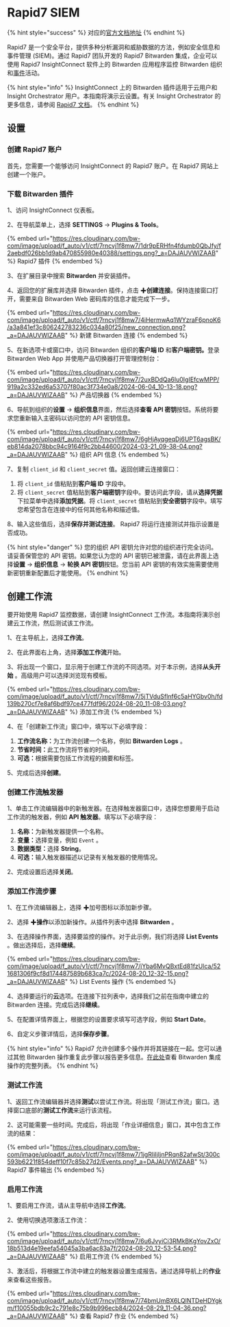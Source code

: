 # Rapid7 SIEM

{% hint style="success" %}
对应的[官方文档地址](https://bitwarden.com/help/rapid7-siem/)
{% endhint %}

Rapid7 是一个安全平台，提供多种分析漏洞和威胁数据的方法，例如安全信息和事件管理 (SIEM)。通过 Rapid7 团队开发的 Rapid7 Bitwarden 集成，企业可以使用 Rapid7 InsightConnect 软件上的 Bitwarden 应用程序监控 Bitwarden 组织和[事件](event-logs.md)活动。

{% hint style="info" %}
InsightConnect 上的 Bitwarden 插件适用于云用户和 Insight Orchestrator 用户。本指南将演示云设置。有关 Insight Orchestrator 的更多信息，请参阅 [Rapid7 文档](https://docs.rapid7.com/insightconnect/orchestrator/)。
{% endhint %}

## 设置 <a href="#setup" id="setup"></a>

### 创建 Rapid7 账户 <a href="#create-rapid7-account" id="create-rapid7-account"></a>

首先，您需要一个能够访问 InsightConnect 的 Rapid7 账户。在 Rapid7 网站上创建一个账户。

### 下载 Bitwarden 插件 <a href="#download-the-bitwarden-plugin" id="download-the-bitwarden-plugin"></a>

1、访问 InsightConnect 仪表板。

2、在导航菜单上，选择 **SETTINGS** → **Plugins & Tools**。

{% embed url="https://res.cloudinary.com/bw-com/image/upload/f_auto/v1/ctf/7rncvj1f8mw7/1dr9pERHfn4fdumb0QbJfy/f2aebdf026bb1d9ab470855980e40388/settings.png?_a=DAJAUVWIZAAB" %}
Rapid7 插件
{% endembed %}

3、在扩展目录中搜索 **Bitwarden** 并安装插件。

4、返回您的扩展库并选择 Bitwarden 插件，点击 ✚**创建连接**。保持连接窗口打开，需要来自 Bitwarden Web 密码库的信息才能完成下一步。

{% embed url="https://res.cloudinary.com/bw-com/image/upload/f_auto/v1/ctf/7rncvj1f8mw7/4iHermwAq1WYzraF6pnoK6/a3a841ef3c806242783236c034a80f25/new_connection.png?_a=DAJAUVWIZAAB" %}
新建 Bitwarden 连接
{% endembed %}

5、在新选项卡或窗口中，访问 Bitwarden 组织的**客户端 ID** 和**客户端密钥。**&#x767B;录 Bitwarden Web App 并使用产品切换器打开管理控制台：

{% embed url="https://res.cloudinary.com/bw-com/image/upload/f_auto/v1/ctf/7rncvj1f8mw7/2uxBDdQa6lu0IgIEfcwMPP/919a2c332ed6a53707f80ac3f734e0a8/2024-06-04_10-13-18.png?_a=DAJAUVWIZAAB" %}
产品切换器
{% endembed %}

6、导航到组织的**设置** → **组织信息**界面，然后选择**查看 API 密钥**按钮。系统将要求您重新输入主密码以访问您的 API 密钥信息。

{% embed url="https://res.cloudinary.com/bw-com/image/upload/f_auto/v1/ctf/7rncvj1f8mw7/6gHjAyqgeqDj6UPT6agsBK/eb814da2078bbc94c9164f9c2bb44600/2024-03-21_09-38-04.png?_a=DAJAUVWIZAAB" %}
组织 API 信息
{% endembed %}

7、复制 `client_id` 和 `client_secret` 值。返回创建云连接窗口：

1. 将 `client_id` 值粘贴到**客户端 ID** 字段中。
2. 将 `client_secret` 值粘贴到**客户端密钥**字段中。要访问此字段，请从**选择凭据**下拉菜单中选择**添加凭据**。将 `client_secret` 值粘贴到**安全密钥**字段中。填写您希望包含在连接中的任何其他名称和描述值。

8、输入这些值后，选择**保存并测试连接**。 Rapid7 将运行连接测试并指示设置是否成功。

{% hint style="danger" %}
您的组织 API 密钥允许对您的组织进行完全访问。请妥善保管您的 API 密钥。如果您认为您的 API 密钥已被泄露，请在此界面上选择**设置** → **组织信息** → **轮换 API 密钥**按钮。您当前 API 密钥的有效实施需要使用新密钥重新配置后才能使用。
{% endhint %}

## 创建工作流 <a href="#create-a-workflow" id="create-a-workflow"></a>

要开始使用 Rapid7 监控数据，请创建 InsightConnect 工作流。本指南将演示创建云工作流，然后测试该工作流。

1、在主导航上，选择**工作流**。

2、在此界面右上角，选择**添加工作流**开始。

3、将出现一个窗口，显示用于创建工作流的不同选项。对于本示例，选择**从头开始** 。高级用户可以选择浏览现有模板。

{% embed url="https://res.cloudinary.com/bw-com/image/upload/f_auto/v1/ctf/7rncvj1f8mw7/5jTVduSflnf6c5aHYGbv0h/fd139b270cf7e8af6bdf97ce477fdf96/2024-08-20_11-08-03.png?_a=DAJAUVWIZAAB" %}
添加工作流
{% endembed %}

4、在「创建新工作流」窗口中，填写以下必填字段：

1. **工作流名称：**&#x4E3A;工作流创建一个名称，例如 **Bitwarden Logs** 。
2. **节省时间：**&#x6B64;工作流将节省的时间。
3. **可选：**&#x6839;据需要包括工作流程的摘要和标签。

5、完成后选择**创建**。

### 创建工作流触发器 <a href="#create-workflow-trigger" id="create-workflow-trigger"></a>

1、单击工作流编辑器中的新触发器。在选择触发器窗口中，选择您想要用于启动工作流的触发器，例如 **API 触发器**。填写以下必填字段：

1. **名称：**&#x4E3A;新触发器提供一个名称。
2. **变量：**&#x9009;择变量，例如 `Event` 。
3. **数据类型：**&#x9009;择 **String**。
4. **可选：**&#x8F93;入触发器描述以记录有关触发器的使用情况。

2、完成设置后选择**关闭**。

### 添加工作流步骤 <a href="#add-a-workflow-step" id="add-a-workflow-step"></a>

1、在工作流编辑器上，选择 ✚加号图标以添加新步骤。

2、选择 ✚**操作**以添加新操作。从插件列表中选择 **Bitwarden** 。

3、在选择操作界面，选择要监控的操作。对于此示例，我们将选择 **List Events** 。做出选择后，选择**继续**。

{% embed url="https://res.cloudinary.com/bw-com/image/upload/f_auto/v1/ctf/7rncvj1f8mw7/jYba6MvQBxtEd81fzUlca/521681306f9cf8d174487589b683ca7c/2024-08-20_12-32-15.png?_a=DAJAUVWIZAAB" %}
List Events 操作
{% endembed %}

4、选择要运行的**云**选项。在连接下拉列表中，选择我们之前在指南中建立的 Bitwarden 连接。完成后选择**继续**。

5、在配置详情界面上，根据您的设置要求填写可选字段，例如 **Start Date**。

6、自定义步骤详情后，选择**保存步骤**。

{% hint style="info" %}
Rapid7 允许创建多个操作并将其链接在一起。您可以通过其他 Bitwarden 操作重复此步骤以报告更多信息。[在此处](https://extensions.rapid7.com/extension/bitwarden)查看 Bitwarden 集成操作的完整列表。
{% endhint %}

### 测试工作流 <a href="#test-workflow" id="test-workflow"></a>

1、返回工作流编辑器并选择**测试**以尝试工作流。将出现「测试工作流」窗口。选择窗口底部的**测试工作流**来运行该流程。

2、这可能需要一些时间。完成后，将出现「作业详细信息」窗口，其中包含工作流的结果：

{% embed url="https://res.cloudinary.com/bw-com/image/upload/f_auto/v1/ctf/7rncvj1f8mw7/1jgRIiIjIjnPRqn82afwSt/300c593b6221f854deff10f7c85b27d2/Events.png?_a=DAJAUVWIZAAB" %}
Rapid7 事件输出
{% endembed %}

### 启用工作流 <a href="#enable-workflow" id="enable-workflow"></a>

1、要启用工作流，请从主导航中选择**工作流**。

2、使用切换选项激活工作流：

{% embed url="https://res.cloudinary.com/bw-com/image/upload/f_auto/v1/ctf/7rncvj1f8mw7/6u6JvyiCi3RMkBKgYovZxO/18b513d4e19eefa54045a3ba6ac83a7f/2024-08-20_12-53-54.png?_a=DAJAUVWIZAAB" %}
启用工作流
{% endembed %}

3、激活后，将根据工作流中建立的触发器设置生成报告。通过选择导航上的**作业**来查看这些报告。

{% embed url="https://res.cloudinary.com/bw-com/image/upload/f_auto/v1/ctf/7rncvj1f8mw7/74bmUmBX6LQlNTDeHDYgkm/f10055bdb9c2c791e8c75b9b996ecb84/2024-08-29_11-04-36.png?_a=DAJAUVWIZAAB" %}
查看 Rapid7 作业
{% endembed %}
